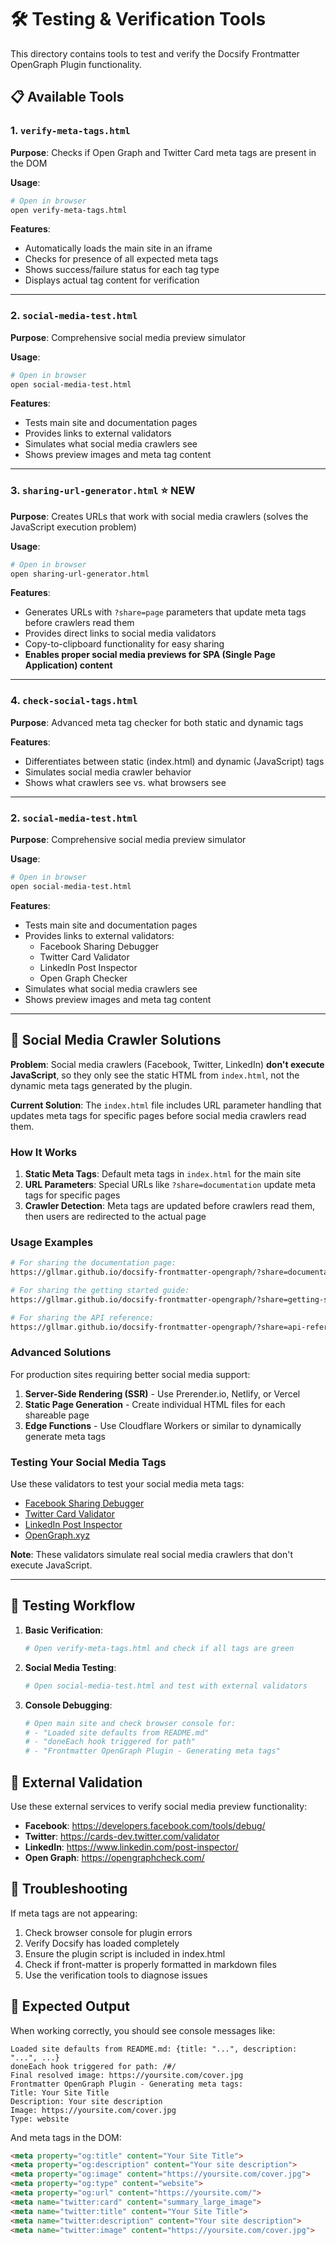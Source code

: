 # 🛠️ Testing & Verification Tools

This directory contains tools to test and verify the Docsify Frontmatter OpenGraph Plugin functionality.

## 📋 Available Tools

### 1. `verify-meta-tags.html`
**Purpose**: Checks if Open Graph and Twitter Card meta tags are present in the DOM

**Usage**: 
```bash
# Open in browser
open verify-meta-tags.html
```

**Features**:
- Automatically loads the main site in an iframe
- Checks for presence of all expected meta tags
- Shows success/failure status for each tag type
- Displays actual tag content for verification

---

### 2. `social-media-test.html`
**Purpose**: Comprehensive social media preview simulator

**Usage**:
```bash
# Open in browser
open social-media-test.html
```

**Features**:
- Tests main site and documentation pages
- Provides links to external validators
- Simulates what social media crawlers see
- Shows preview images and meta tag content

---

### 3. `sharing-url-generator.html` ⭐ **NEW**
**Purpose**: Creates URLs that work with social media crawlers (solves the JavaScript execution problem)

**Usage**:
```bash
# Open in browser
open sharing-url-generator.html
```

**Features**:
- Generates URLs with `?share=page` parameters that update meta tags before crawlers read them
- Provides direct links to social media validators
- Copy-to-clipboard functionality for easy sharing
- **Enables proper social media previews for SPA (Single Page Application) content**

---

### 4. `check-social-tags.html`
**Purpose**: Advanced meta tag checker for both static and dynamic tags

**Features**:
- Differentiates between static (index.html) and dynamic (JavaScript) tags
- Simulates social media crawler behavior  
- Shows what crawlers see vs. what browsers see

---

### 2. `social-media-test.html`
**Purpose**: Comprehensive social media preview simulator

**Usage**:
```bash
# Open in browser
open social-media-test.html
```

**Features**:
- Tests main site and documentation pages
- Provides links to external validators:
  - Facebook Sharing Debugger
  - Twitter Card Validator
  - LinkedIn Post Inspector
  - Open Graph Checker
- Simulates what social media crawlers see
- Shows preview images and meta tag content

---

## 🤖 Social Media Crawler Solutions

**Problem**: Social media crawlers (Facebook, Twitter, LinkedIn) **don't execute JavaScript**, so they only see the static HTML from `index.html`, not the dynamic meta tags generated by the plugin.

**Current Solution**: The `index.html` file includes URL parameter handling that updates meta tags for specific pages before social media crawlers read them.

### How It Works

1. **Static Meta Tags**: Default meta tags in `index.html` for the main site
2. **URL Parameters**: Special URLs like `?share=documentation` update meta tags for specific pages
3. **Crawler Detection**: Meta tags are updated before crawlers read them, then users are redirected to the actual page

### Usage Examples

```bash
# For sharing the documentation page:
https://gllmar.github.io/docsify-frontmatter-opengraph/?share=documentation

# For sharing the getting started guide:
https://gllmar.github.io/docsify-frontmatter-opengraph/?share=getting-started

# For sharing the API reference:
https://gllmar.github.io/docsify-frontmatter-opengraph/?share=api-reference
```

### Advanced Solutions

For production sites requiring better social media support:

1. **Server-Side Rendering (SSR)** - Use Prerender.io, Netlify, or Vercel
2. **Static Page Generation** - Create individual HTML files for each shareable page
3. **Edge Functions** - Use Cloudflare Workers or similar to dynamically generate meta tags

### Testing Your Social Media Tags

Use these validators to test your social media meta tags:
- [Facebook Sharing Debugger](https://developers.facebook.com/tools/debug/)
- [Twitter Card Validator](https://cards-dev.twitter.com/validator)
- [LinkedIn Post Inspector](https://www.linkedin.com/post-inspector/)
- [OpenGraph.xyz](https://www.opengraph.xyz/)

**Note**: These validators simulate real social media crawlers that don't execute JavaScript.

---

## 🧪 Testing Workflow

1. **Basic Verification**:
   ```bash
   # Open verify-meta-tags.html and check if all tags are green
   ```

2. **Social Media Testing**:
   ```bash
   # Open social-media-test.html and test with external validators
   ```

3. **Console Debugging**:
   ```bash
   # Open main site and check browser console for:
   # - "Loaded site defaults from README.md"
   # - "doneEach hook triggered for path"
   # - "Frontmatter OpenGraph Plugin - Generating meta tags"
   ```

## 🔗 External Validation

Use these external services to verify social media preview functionality:

- **Facebook**: https://developers.facebook.com/tools/debug/
- **Twitter**: https://cards-dev.twitter.com/validator
- **LinkedIn**: https://www.linkedin.com/post-inspector/
- **Open Graph**: https://opengraphcheck.com/

## 🐛 Troubleshooting

If meta tags are not appearing:

1. Check browser console for plugin errors
2. Verify Docsify has loaded completely
3. Ensure the plugin script is included in index.html
4. Check if front-matter is properly formatted in markdown files
5. Use the verification tools to diagnose issues

## 📝 Expected Output

When working correctly, you should see console messages like:
```
Loaded site defaults from README.md: {title: "...", description: "...", ...}
doneEach hook triggered for path: /#/
Final resolved image: https://yoursite.com/cover.jpg
Frontmatter OpenGraph Plugin - Generating meta tags:
Title: Your Site Title
Description: Your site description
Image: https://yoursite.com/cover.jpg
Type: website
```

And meta tags in the DOM:
```html
<meta property="og:title" content="Your Site Title">
<meta property="og:description" content="Your site description">
<meta property="og:image" content="https://yoursite.com/cover.jpg">
<meta property="og:type" content="website">
<meta property="og:url" content="https://yoursite.com/">
<meta name="twitter:card" content="summary_large_image">
<meta name="twitter:title" content="Your Site Title">
<meta name="twitter:description" content="Your site description">
<meta name="twitter:image" content="https://yoursite.com/cover.jpg">
```
